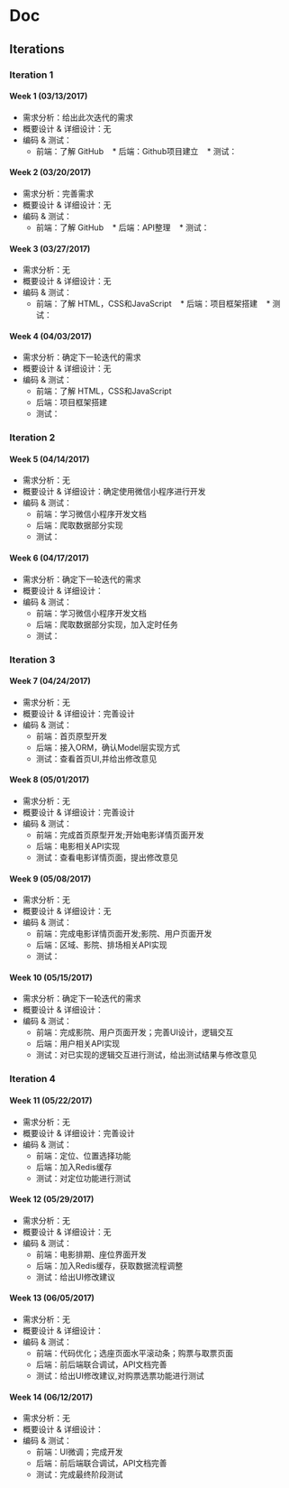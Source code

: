 # Doc

## Iterations

### Iteration 1

#### Week 1 (03/13/2017)

* 需求分析：给出此次迭代的需求
* 概要设计 & 详细设计：无
* 编码 & 测试：
    * 前端：了解 GitHub
    * 后端：Github项目建立
    * 测试：

#### Week 2 (03/20/2017)

* 需求分析：完善需求
* 概要设计 & 详细设计：无
* 编码 & 测试：
    * 前端：了解 GitHub
    * 后端：API整理
    * 测试：

#### Week 3 (03/27/2017)

* 需求分析：无
* 概要设计 & 详细设计：无
* 编码 & 测试：
    * 前端：了解 HTML，CSS和JavaScript
    * 后端：项目框架搭建
    * 测试：

#### Week 4 (04/03/2017)

* 需求分析：确定下一轮迭代的需求
* 概要设计 & 详细设计：无
* 编码 & 测试：
    * 前端：了解 HTML，CSS和JavaScript
    * 后端：项目框架搭建
    * 测试：

### Iteration 2

#### Week 5 (04/14/2017)

* 需求分析：无
* 概要设计 & 详细设计：确定使用微信小程序进行开发
* 编码 & 测试：
    * 前端：学习微信小程序开发文档
    * 后端：爬取数据部分实现
    * 测试：

#### Week 6 (04/17/2017)

* 需求分析：确定下一轮迭代的需求
* 概要设计 & 详细设计：
* 编码 & 测试：
    * 前端：学习微信小程序开发文档
    * 后端：爬取数据部分实现，加入定时任务
    * 测试：

### Iteration 3

#### Week 7 (04/24/2017)

* 需求分析：无
* 概要设计 & 详细设计：完善设计
* 编码 & 测试：
    * 前端：首页原型开发
    * 后端：接入ORM，确认Model层实现方式
    * 测试：查看首页UI,并给出修改意见

#### Week 8 (05/01/2017)

* 需求分析：无
* 概要设计 & 详细设计：完善设计
* 编码 & 测试：
    * 前端：完成首页原型开发;开始电影详情页面开发
    * 后端：电影相关API实现
    * 测试：查看电影详情页面，提出修改意见

#### Week 9 (05/08/2017)

* 需求分析：无
* 概要设计 & 详细设计：无
* 编码 & 测试：
    * 前端：完成电影详情页面开发;影院、用户页面开发
    * 后端：区域、影院、排场相关API实现
    * 测试：

#### Week 10 (05/15/2017)

* 需求分析：确定下一轮迭代的需求
* 概要设计 & 详细设计：
* 编码 & 测试：
    * 前端：完成影院、用户页面开发；完善UI设计，逻辑交互
    * 后端：用户相关API实现
    * 测试：对已实现的逻辑交互进行测试，给出测试结果与修改意见

### Iteration 4

#### Week 11 (05/22/2017)

* 需求分析：无
* 概要设计 & 详细设计：完善设计
* 编码 & 测试：
    * 前端：定位、位置选择功能
    * 后端：加入Redis缓存
    * 测试：对定位功能进行测试

#### Week 12 (05/29/2017)

* 需求分析：无
* 概要设计 & 详细设计：无
* 编码 & 测试：
    * 前端：电影排期、座位界面开发
    * 后端：加入Redis缓存，获取数据流程调整
    * 测试：给出UI修改建议

#### Week 13 (06/05/2017)

* 需求分析：无
* 概要设计 & 详细设计：
* 编码 & 测试：
    * 前端：代码优化；选座页面水平滚动条；购票与取票页面
    * 后端：前后端联合调试，API文档完善
    * 测试：给出UI修改建议,对购票选票功能进行测试

#### Week 14 (06/12/2017)

* 需求分析：无
* 概要设计 & 详细设计：
* 编码 & 测试：
    * 前端：UI微调；完成开发
    * 后端：前后端联合调试，API文档完善
    * 测试：完成最终阶段测试


